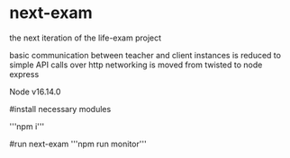 # next-exam

the next iteration of the life-exam project

basic communication between teacher and client instances is reduced to simple API calls over http
networking is moved from twisted to node express


Node v16.14.0

#install necessary modules 

'''npm i'''

#run next-exam 
'''npm run monitor'''

